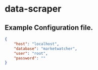# data-scraper

## Example Configuration file.
```json
{
    "host": "localhost",
    "database": "marketwatcher",
    "user": "root",
    "password": ""
}
```
